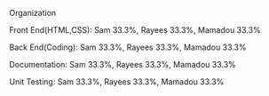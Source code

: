 Organization

Front End(HTML,CSS): Sam 33.3%, Rayees 33.3%, Mamadou 33.3%

Back End(Coding): Sam 33.3%, Rayees 33.3%, Mamadou 33.3%

Documentation: Sam 33.3%, Rayees 33.3%, Mamadou 33.3%

Unit Testing: Sam 33.3%, Rayees 33.3%, Mamadou 33.3%